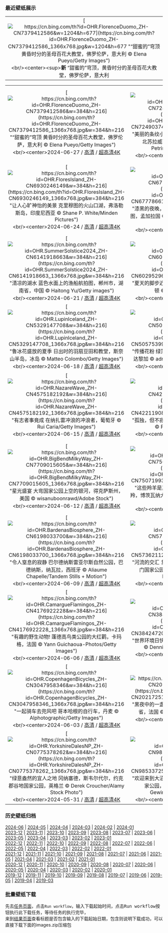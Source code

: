### 最近壁纸展示
||
|:---:|
|[![https://cn.bing.com/th?id=OHR.FlorenceDuomo_ZH-CN7379412586&w=1204&h=677](https://cn.bing.com/th?id=OHR.FlorenceDuomo_ZH-CN7379412586_1366x768.jpg&w=1204&h=677 "“甜蜜的”穹顶&#10;黄昏时分的圣母百花大教堂，佛罗伦萨，意大利&#10;© Elena Pueyo/Getty Images")](https://cn.bing.com/search?q=%e5%9c%a3%e6%af%8d%e7%99%be%e8%8a%b1%e5%a4%a7%e6%95%99%e5%a0%82&form=hpcapt&mkt=zh-cn&filters=HpDate:"20240626_1600")<br/><center><sup>**新**</sup>&nbsp;“甜蜜的”穹顶，黄昏时分的圣母百花大教堂，佛罗伦萨，意大利<center/>|

||||
|:---:|:---:|:---:|
|[![https://cn.bing.com/th?id=OHR.FlorenceDuomo_ZH-CN7379412586&w=384&h=216](https://cn.bing.com/th?id=OHR.FlorenceDuomo_ZH-CN7379412586_1366x768.jpg&w=384&h=216 "“甜蜜的”穹顶&#10;黄昏时分的圣母百花大教堂，佛罗伦萨，意大利&#10;© Elena Pueyo/Getty Images")](https://cn.bing.com/search?q=%e5%9c%a3%e6%af%8d%e7%99%be%e8%8a%b1%e5%a4%a7%e6%95%99%e5%a0%82&form=hpcapt&mkt=zh-cn&filters=HpDate:"20240626_1600")<br/><center>2024-06-27 / [高清](https://cn.bing.com/th?id=OHR.FlorenceDuomo_ZH-CN7379412586_1920x1200.jpg&w=1920&h=1200) / [超高清4K](https://cn.bing.com/th?id=OHR.FlorenceDuomo_ZH-CN7379412586_UHD.jpg&w=3840&h=2160)<center/>|[![https://cn.bing.com/th?id=OHR.CardinalfishAnemone_ZH-CN7249037417&w=384&h=216](https://cn.bing.com/th?id=OHR.CardinalfishAnemone_ZH-CN7249037417_1366x768.jpg&w=384&h=216 "美丽的条纹小鱼！&#10;考氏鳍竺鲷与海葵，蓝碧海峡，北苏拉威西，印度尼西亚&#10;© Constantinos Petrinos/NPL/Minden Pictures")](https://cn.bing.com/search?q=%e8%80%83%e6%b0%8f%e9%b3%8d%e7%ab%ba%e9%b2%b7&form=hpcapt&mkt=zh-cn&filters=HpDate:"20240625_1600")<br/><center>2024-06-26 / [高清](https://cn.bing.com/th?id=OHR.CardinalfishAnemone_ZH-CN7249037417_1920x1200.jpg&w=1920&h=1200) / [超高清4K](https://cn.bing.com/th?id=OHR.CardinalfishAnemone_ZH-CN7249037417_UHD.jpg&w=3840&h=2160)<center/>|[![https://cn.bing.com/th?id=OHR.FireWave_ZH-CN7110736577&w=384&h=216](https://cn.bing.com/th?id=OHR.FireWave_ZH-CN7110736577_1366x768.jpg&w=384&h=216 "拍出炫酷照片的好地方&#10;火浪岩层，火焰谷州立公园，内华达州，美国&#10;© Clint Losee/Tandem Stills + Motion")](https://cn.bing.com/search?q=%e7%81%ab%e7%84%b0%e8%b0%b7%e5%b7%9e%e7%ab%8b%e5%85%ac%e5%9b%ad&form=hpcapt&mkt=zh-cn&filters=HpDate:"20240624_1600")<br/><center>2024-06-25 / [高清](https://cn.bing.com/th?id=OHR.FireWave_ZH-CN7110736577_1920x1200.jpg&w=1920&h=1200) / [超高清4K](https://cn.bing.com/th?id=OHR.FireWave_ZH-CN7110736577_UHD.jpg&w=3840&h=2160)<center/>|
|[![https://cn.bing.com/th?id=OHR.FloresIsland_ZH-CN6930246149&w=384&h=216](https://cn.bing.com/th?id=OHR.FloresIsland_ZH-CN6930246149_1366x768.jpg&w=384&h=216 "让人心旷神怡的美景&#10;克里穆图的火山口湖，弗洛勒斯岛，印度尼西亚&#10;© Shane P. White/Minden Pictures")](https://cn.bing.com/search?q=%e5%bc%97%e6%b4%9b%e5%8b%92%e6%96%af%e5%b2%9b&form=hpcapt&mkt=zh-cn&filters=HpDate:"20240623_1600")<br/><center>2024-06-24 / [高清](https://cn.bing.com/th?id=OHR.FloresIsland_ZH-CN6930246149_1920x1200.jpg&w=1920&h=1200) / [超高清4K](https://cn.bing.com/th?id=OHR.FloresIsland_ZH-CN6930246149_UHD.jpg&w=3840&h=2160)<center/>|[![https://cn.bing.com/th?id=OHR.DhakaBangladesh_ZH-CN6777866162&w=384&h=216](https://cn.bing.com/th?id=OHR.DhakaBangladesh_ZH-CN6777866162_1366x768.jpg&w=384&h=216 "漆黑的夜晚，城市的灯光&#10;达卡环形交叉路口的鸟瞰图，孟加拉国&#10;© Azim Khan Ronnie/Amazing Aerial Agency")](https://cn.bing.com/search?q=%e8%be%be%e5%8d%a1&form=hpcapt&mkt=zh-cn&filters=HpDate:"20240622_1600")<br/><center>2024-06-23 / [高清](https://cn.bing.com/th?id=OHR.DhakaBangladesh_ZH-CN6777866162_1920x1200.jpg&w=1920&h=1200) / [超高清4K](https://cn.bing.com/th?id=OHR.DhakaBangladesh_ZH-CN6777866162_UHD.jpg&w=3840&h=2160)<center/>|[![https://cn.bing.com/th?id=OHR.BrazilRainforest_ZH-CN6432366530&w=384&h=216](https://cn.bing.com/th?id=OHR.BrazilRainforest_ZH-CN6432366530_1366x768.jpg&w=384&h=216 "迷失在迷雾之中&#10;亚马逊雨林，巴西&#10;© Claus Meyer/plainpicture")](https://cn.bing.com/search?q=%e4%b8%96%e7%95%8c%e9%9b%a8%e6%9e%97%e6%97%a5&form=hpcapt&mkt=zh-cn&filters=HpDate:"20240621_1600")<br/><center>2024-06-22 / [高清](https://cn.bing.com/th?id=OHR.BrazilRainforest_ZH-CN6432366530_1920x1200.jpg&w=1920&h=1200) / [超高清4K](https://cn.bing.com/th?id=OHR.BrazilRainforest_ZH-CN6432366530_UHD.jpg&w=3840&h=2160)<center/>|
|[![https://cn.bing.com/th?id=OHR.SummerSolstice2024_ZH-CN6141918663&w=384&h=216](https://cn.bing.com/th?id=OHR.SummerSolstice2024_ZH-CN6141918663_1366x768.jpg&w=384&h=216 "清凉的湖水&#10;蓝色水面上的渔船航拍图，郴州市，湖南省，中国&#10;© Haitong Yu/Getty images")](https://cn.bing.com/search?q=%e5%a4%8f%e8%87%b3&form=hpcapt&mkt=zh-cn&filters=HpDate:"20240620_1600")<br/><center>2024-06-21 / [高清](https://cn.bing.com/th?id=OHR.SummerSolstice2024_ZH-CN6141918663_1920x1200.jpg&w=1920&h=1200) / [超高清4K](https://cn.bing.com/th?id=OHR.SummerSolstice2024_ZH-CN6141918663_UHD.jpg&w=3840&h=2160)<center/>|[![https://cn.bing.com/th?id=OHR.KokinoMacedonia_ZH-CN6029529601&w=384&h=216](https://cn.bing.com/th?id=OHR.KokinoMacedonia_ZH-CN6029529601_1366x768.jpg&w=384&h=216 "夏天的脚步近了&#10;科基诺，古代巨石观测站，北马其顿&#10;© stoimilov/Shutterstock")](https://cn.bing.com/search?q=%e9%a9%ac%e5%85%b6%e9%a1%bf%e7%8e%8b%e5%9b%bd&form=hpcapt&mkt=zh-cn&filters=HpDate:"20240619_1600")<br/><center>2024-06-20 / [高清](https://cn.bing.com/th?id=OHR.KokinoMacedonia_ZH-CN6029529601_1920x1200.jpg&w=1920&h=1200) / [超高清4K](https://cn.bing.com/th?id=OHR.KokinoMacedonia_ZH-CN6029529601_UHD.jpg&w=3840&h=2160)<center/>|[![https://cn.bing.com/th?id=OHR.CuxhavenTower_ZH-CN5580118944&w=384&h=216](https://cn.bing.com/th?id=OHR.CuxhavenTower_ZH-CN5580118944_1366x768.jpg&w=384&h=216 "一座历史古迹&#10;库克斯港的水塔，德国&#10;© Andreas Vogel/Alamy")](https://cn.bing.com/search?q=%e5%ba%93%e5%85%8b%e6%96%af%e6%b8%af&form=hpcapt&mkt=zh-cn&filters=HpDate:"20240618_1600")<br/><center>2024-06-19 / [高清](https://cn.bing.com/th?id=OHR.CuxhavenTower_ZH-CN5580118944_1920x1200.jpg&w=1920&h=1200) / [超高清4K](https://cn.bing.com/th?id=OHR.CuxhavenTower_ZH-CN5580118944_UHD.jpg&w=3840&h=2160)<center/>|
|[![https://cn.bing.com/th?id=OHR.LupinIceland_ZH-CN5329147708&w=384&h=216](https://cn.bing.com/th?id=OHR.LupinIceland_ZH-CN5329147708_1366x768.jpg&w=384&h=216 "鲁冰花盛放的夏季&#10;日出时的羽扇豆田和教堂，斯奈山半岛，冰岛&#10;© Matteo Colombo/Getty Images")](https://cn.bing.com/search?q=%e6%96%af%e5%a5%88%e5%b1%b1%e5%8d%8a%e5%b2%9b&form=hpcapt&mkt=zh-cn&filters=HpDate:"20240617_1600")<br/><center>2024-06-18 / [高清](https://cn.bing.com/th?id=OHR.LupinIceland_ZH-CN5329147708_1920x1200.jpg&w=1920&h=1200) / [超高清4K](https://cn.bing.com/th?id=OHR.LupinIceland_ZH-CN5329147708_UHD.jpg&w=3840&h=2160)<center/>|[![https://cn.bing.com/th?id=OHR.HummingThistle_ZH-CN5057539905&w=384&h=216](https://cn.bing.com/th?id=OHR.HummingThistle_ZH-CN5057539905_1366x768.jpg&w=384&h=216 "传播花粉&#10;绿顶辉蜂鸟与巨型蓟，穆埃尔特山，哥斯达黎加&#10;© adrian hepworth/Alamy Stock Photo")](https://cn.bing.com/search?q=%e7%bb%bf%e9%a1%b6%e8%be%89%e8%9c%82%e9%b8%9f&form=hpcapt&mkt=zh-cn&filters=HpDate:"20240616_1600")<br/><center>2024-06-17 / [高清](https://cn.bing.com/th?id=OHR.HummingThistle_ZH-CN5057539905_1920x1200.jpg&w=1920&h=1200) / [超高清4K](https://cn.bing.com/th?id=OHR.HummingThistle_ZH-CN5057539905_UHD.jpg&w=3840&h=2160)<center/>|[![https://cn.bing.com/th?id=OHR.RedFoxDad_ZH-CN4894022141&w=384&h=216](https://cn.bing.com/th?id=OHR.RedFoxDad_ZH-CN4894022141_1366x768.jpg&w=384&h=216 "这位父亲棋高一着&#10;赤狐父子，华盛顿，美国&#10;© Chase Dekker/Minden Pictures")](https://cn.bing.com/search?q=%e7%88%b6%e4%ba%b2%e8%8a%82&form=hpcapt&mkt=zh-cn&filters=HpDate:"20240615_1600")<br/><center>2024-06-16 / [高清](https://cn.bing.com/th?id=OHR.RedFoxDad_ZH-CN4894022141_1920x1200.jpg&w=1920&h=1200) / [超高清4K](https://cn.bing.com/th?id=OHR.RedFoxDad_ZH-CN4894022141_UHD.jpg&w=3840&h=2160)<center/>|
|[![https://cn.bing.com/th?id=OHR.NazareWave_ZH-CN4575182192&w=384&h=216](https://cn.bing.com/th?id=OHR.NazareWave_ZH-CN4575182192_1366x768.jpg&w=384&h=216 "有志者事竟成&#10;在纳扎雷冲浪的冲浪者，葡萄牙&#10;© Rui Caria/Getty Images")](https://cn.bing.com/search?q=%e5%86%b2%e6%b5%aa%e8%bf%90%e5%8a%a8&form=hpcapt&mkt=zh-cn&filters=HpDate:"20240614_1600")<br/><center>2024-06-15 / [高清](https://cn.bing.com/th?id=OHR.NazareWave_ZH-CN4575182192_1920x1200.jpg&w=1920&h=1200) / [超高清4K](https://cn.bing.com/th?id=OHR.NazareWave_ZH-CN4575182192_UHD.jpg&w=3840&h=2160)<center/>|[![https://cn.bing.com/th?id=OHR.PeggysCove_ZH-CN4221190894&w=384&h=216](https://cn.bing.com/th?id=OHR.PeggysCove_ZH-CN4221190894_1366x768.jpg&w=384&h=216 "孤独，但不寂寞&#10;佩姬湾灯塔，新斯科舍省，加拿大&#10;© Pugalenthi/Getty Images")](https://cn.bing.com/search?q=%e4%bd%a9%e5%a7%ac%e6%b9%be%e7%81%af%e5%a1%94&form=hpcapt&mkt=zh-cn&filters=HpDate:"20240613_1600")<br/><center>2024-06-14 / [高清](https://cn.bing.com/th?id=OHR.PeggysCove_ZH-CN4221190894_1920x1200.jpg&w=1920&h=1200) / [超高清4K](https://cn.bing.com/th?id=OHR.PeggysCove_ZH-CN4221190894_UHD.jpg&w=3840&h=2160)<center/>|[![https://cn.bing.com/th?id=OHR.RegistanUzbekistan_ZH-CN7850329702&w=384&h=216](https://cn.bing.com/th?id=OHR.RegistanUzbekistan_ZH-CN7850329702_1366x768.jpg&w=384&h=216 "瓷砖的故事&#10;雷吉斯坦广场的外立面马赛克，撒马尔罕，乌兹别克斯坦撒&#10;© da-kuk/Getty Images")](https://cn.bing.com/search?q=%e6%92%92%e9%a9%ac%e5%b0%94%e7%bd%95&form=hpcapt&mkt=zh-cn&filters=HpDate:"20240612_1600")<br/><center>2024-06-13 / [高清](https://cn.bing.com/th?id=OHR.RegistanUzbekistan_ZH-CN7850329702_1920x1200.jpg&w=1920&h=1200) / [超高清4K](https://cn.bing.com/th?id=OHR.RegistanUzbekistan_ZH-CN7850329702_UHD.jpg&w=3840&h=2160)<center/>|
|[![https://cn.bing.com/th?id=OHR.BigBendMilkyWay_ZH-CN7709015605&w=384&h=216](https://cn.bing.com/th?id=OHR.BigBendMilkyWay_ZH-CN7709015605_1366x768.jpg&w=384&h=216 "星光盛宴&#10;大弯国家公园上空的银河，得克萨斯州，美国&#10;© wisanuboonrawd/Adobe Stock")](https://cn.bing.com/search?q=%e5%a4%a7%e5%bc%af%e5%9b%bd%e5%ae%b6%e5%85%ac%e5%9b%ad&form=hpcapt&mkt=zh-cn&filters=HpDate:"20240611_1600")<br/><center>2024-06-12 / [高清](https://cn.bing.com/th?id=OHR.BigBendMilkyWay_ZH-CN7709015605_1920x1200.jpg&w=1920&h=1200) / [超高清4K](https://cn.bing.com/th?id=OHR.BigBendMilkyWay_ZH-CN7709015605_UHD.jpg&w=3840&h=2160)<center/>|[![https://cn.bing.com/th?id=OHR.GemsbokBotswana_ZH-CN7507199339&w=384&h=216](https://cn.bing.com/th?id=OHR.GemsbokBotswana_ZH-CN7507199339_1366x768.jpg&w=384&h=216 "这些羚羊是真正的珍宝&#10;热带稀树草原上的南非剑羚，博茨瓦纳大草原&#10;© Karine Aigner/Tandem Stills + Motion")](https://cn.bing.com/search?q=%e5%8d%97%e9%9d%9e%e5%89%91%e7%be%9a&form=hpcapt&mkt=zh-cn&filters=HpDate:"20240610_1600")<br/><center>2024-06-11 / [高清](https://cn.bing.com/th?id=OHR.GemsbokBotswana_ZH-CN7507199339_1920x1200.jpg&w=1920&h=1200) / [超高清4K](https://cn.bing.com/th?id=OHR.GemsbokBotswana_ZH-CN7507199339_UHD.jpg&w=3840&h=2160)<center/>|[![https://cn.bing.com/th?id=OHR.DragonBoatFestival2024_ZH-CN6619827853&w=384&h=216](https://cn.bing.com/th?id=OHR.DragonBoatFestival2024_ZH-CN6619827853_1366x768.jpg&w=384&h=216 "比赛将在这里开始！&#10;龙舟池日出，集美区，厦门，中国&#10;© outcast85/Getty images")](https://cn.bing.com/search?q=%e7%ab%af%e5%8d%88%e8%8a%82&form=hpcapt&mkt=zh-cn&filters=HpDate:"20240609_1600")<br/><center>2024-06-10 / [高清](https://cn.bing.com/th?id=OHR.DragonBoatFestival2024_ZH-CN6619827853_1920x1200.jpg&w=1920&h=1200) / [超高清4K](https://cn.bing.com/th?id=OHR.DragonBoatFestival2024_ZH-CN6619827853_UHD.jpg&w=3840&h=2160)<center/>|
|[![https://cn.bing.com/th?id=OHR.BardenasBiosphere_ZH-CN6198033700&w=384&h=216](https://cn.bing.com/th?id=OHR.BardenasBiosphere_ZH-CN6198033700_1366x768.jpg&w=384&h=216 "令人窒息的寂静&#10;巴尔德纳斯雷亚尔斯自然公园，巴德纳斯，纳瓦拉，西班牙&#10;© Aliaume Chapelle/Tandem Stills + Motion")](https://cn.bing.com/search?q=%e8%a5%bf%e7%8f%ad%e7%89%99%e5%b7%b4%e5%be%b7%e7%ba%b3%e6%96%af&form=hpcapt&mkt=zh-cn&filters=HpDate:"20240608_1600")<br/><center>2024-06-09 / [高清](https://cn.bing.com/th?id=OHR.BardenasBiosphere_ZH-CN6198033700_1920x1200.jpg&w=1920&h=1200) / [超高清4K](https://cn.bing.com/th?id=OHR.BardenasBiosphere_ZH-CN6198033700_UHD.jpg&w=3840&h=2160)<center/>|[![https://cn.bing.com/th?id=OHR.KillikRiverAlaska_ZH-CN5736211272&w=384&h=216](https://cn.bing.com/th?id=OHR.KillikRiverAlaska_ZH-CN5736211272_1366x768.jpg&w=384&h=216 "河流的交汇&#10;复活节溪和基利克河的交汇处，北极之门国家公园，阿拉斯加州，美国&#10;© Patrick J. Endres/Getty Images")](https://cn.bing.com/search?q=%e5%8c%97%e6%9e%81%e4%b9%8b%e9%97%a8%e5%9b%bd%e5%ae%b6%e5%85%ac%e5%9b%ad&form=hpcapt&mkt=zh-cn&filters=HpDate:"20240607_1600")<br/><center>2024-06-08 / [高清](https://cn.bing.com/th?id=OHR.KillikRiverAlaska_ZH-CN5736211272_1920x1200.jpg&w=1920&h=1200) / [超高清4K](https://cn.bing.com/th?id=OHR.KillikRiverAlaska_ZH-CN5736211272_UHD.jpg&w=3840&h=2160)<center/>|[![https://cn.bing.com/th?id=OHR.HumpbackFamily_ZH-CN4336100531&w=384&h=216](https://cn.bing.com/th?id=OHR.HumpbackFamily_ZH-CN4336100531_1366x768.jpg&w=384&h=216 "希望的浪潮&#10;座头鲸家族，荷兰港，阿拉斯加州&#10;© Jude Newkirk/Amazing Aerial Agency")](https://cn.bing.com/search?q=%e4%b8%96%e7%95%8c%e6%b5%b7%e6%b4%8b%e6%97%a5&form=hpcapt&mkt=zh-cn&filters=HpDate:"20240606_1600")<br/><center>2024-06-07 / [高清](https://cn.bing.com/th?id=OHR.HumpbackFamily_ZH-CN4336100531_1920x1200.jpg&w=1920&h=1200) / [超高清4K](https://cn.bing.com/th?id=OHR.HumpbackFamily_ZH-CN4336100531_UHD.jpg&w=3840&h=2160)<center/>|
|[![https://cn.bing.com/th?id=OHR.CamargueFlamingos_ZH-CN4176922228&w=384&h=216](https://cn.bing.com/th?id=OHR.CamargueFlamingos_ZH-CN4176922228_1366x768.jpg&w=384&h=216 "有趣的野生动物!&#10;蓬德高鸟类公园的大红鹳，卡玛格，法国&#10;© Yann Guichaoua-Photos/Getty Images")](https://cn.bing.com/search?q=%e5%a4%a7%e7%ba%a2%e9%b9%b3&form=hpcapt&mkt=zh-cn&filters=HpDate:"20240605_1600")<br/><center>2024-06-06 / [高清](https://cn.bing.com/th?id=OHR.CamargueFlamingos_ZH-CN4176922228_1920x1200.jpg&w=1920&h=1200) / [超高清4K](https://cn.bing.com/th?id=OHR.CamargueFlamingos_ZH-CN4176922228_UHD.jpg&w=3840&h=2160)<center/>|[![https://cn.bing.com/th?id=OHR.MadagascarRiver_ZH-CN3842472014&w=384&h=216](https://cn.bing.com/th?id=OHR.MadagascarRiver_ZH-CN3842472014_1366x768.jpg&w=384&h=216 "世界环境日快乐！&#10;马达加斯加的马苏阿拉国家公园&#10;© Dennis van de Water/Shutterstock")](https://cn.bing.com/search?q=%e4%b8%96%e7%95%8c%e7%8e%af%e5%a2%83%e6%97%a5&form=hpcapt&mkt=zh-cn&filters=HpDate:"20240604_1600")<br/><center>2024-06-05 / [高清](https://cn.bing.com/th?id=OHR.MadagascarRiver_ZH-CN3842472014_1920x1200.jpg&w=1920&h=1200) / [超高清4K](https://cn.bing.com/th?id=OHR.MadagascarRiver_ZH-CN3842472014_UHD.jpg&w=3840&h=2160)<center/>|[![https://cn.bing.com/th?id=OHR.ChestnutBeeEater_ZH-CN3514753872&w=384&h=216](https://cn.bing.com/th?id=OHR.ChestnutBeeEater_ZH-CN3514753872_1366x768.jpg&w=384&h=216 "物以类聚&#10;黑胸蜂虎，巴迪亚国家公园，尼泊尔&#10;© PACO COMO/Shutterstock")](https://cn.bing.com/search?q=%e9%bb%91%e8%83%b8%e8%9c%82%e8%99%8e&form=hpcapt&mkt=zh-cn&filters=HpDate:"20240603_1600")<br/><center>2024-06-04 / [高清](https://cn.bing.com/th?id=OHR.ChestnutBeeEater_ZH-CN3514753872_1920x1200.jpg&w=1920&h=1200) / [超高清4K](https://cn.bing.com/th?id=OHR.ChestnutBeeEater_ZH-CN3514753872_UHD.jpg&w=3840&h=2160)<center/>|
|[![https://cn.bing.com/th?id=OHR.CopenhagenBicycles_ZH-CN3047958346&w=384&h=216](https://cn.bing.com/th?id=OHR.CopenhagenBicycles_ZH-CN3047958346_1366x768.jpg&w=384&h=216 "一起骑车去兜风吧&#10;哥本哈根的自行车，丹麦&#10;© Alphotographic/Getty Images")](https://cn.bing.com/search?q=%e4%b8%96%e7%95%8c%e8%87%aa%e8%a1%8c%e8%bd%a6%e6%97%a5&form=hpcapt&mkt=zh-cn&filters=HpDate:"20240602_1600")<br/><center>2024-06-03 / [高清](https://cn.bing.com/th?id=OHR.CopenhagenBicycles_ZH-CN3047958346_1920x1200.jpg&w=1920&h=1200) / [超高清4K](https://cn.bing.com/th?id=OHR.CopenhagenBicycles_ZH-CN3047958346_UHD.jpg&w=3840&h=2160)<center/>|[![https://cn.bing.com/th?id=OHR.MenRuz_ZH-CN2021725181&w=384&h=216](https://cn.bing.com/th?id=OHR.MenRuz_ZH-CN2021725181_1366x768.jpg&w=384&h=216 "黑夜中的一盏明灯&#10;普卢马纳克的灯塔，阿摩尔滨海省，法国&#10;© Christian Handl/Getty Images")](https://cn.bing.com/search?q=%e9%98%bf%e6%91%a9%e5%b0%94%e6%bb%a8%e6%b5%b7%e7%9c%81&form=hpcapt&mkt=zh-cn&filters=HpDate:"20240601_1600")<br/><center>2024-06-02 / [高清](https://cn.bing.com/th?id=OHR.MenRuz_ZH-CN2021725181_1920x1200.jpg&w=1920&h=1200) / [超高清4K](https://cn.bing.com/th?id=OHR.MenRuz_ZH-CN2021725181_UHD.jpg&w=3840&h=2160)<center/>|[![https://cn.bing.com/th?id=OHR.CancaoDoExilio_ZH-CN1012675104&w=384&h=216](https://cn.bing.com/th?id=OHR.CancaoDoExilio_ZH-CN1012675104_1366x768.jpg&w=384&h=216 "带你游花园&#10;帝王棕榈树，里约热内卢植物园，巴西&#10;© Marcia Silva de Mendonca/Getty Images")](https://cn.bing.com/search?q=%e9%87%8c%e7%ba%a6%e7%83%ad%e5%86%85%e5%8d%a2%e6%a4%8d%e7%89%a9%e5%9b%ad&form=hpcapt&mkt=zh-cn&filters=HpDate:"20240531_1600")<br/><center>2024-06-01 / [高清](https://cn.bing.com/th?id=OHR.CancaoDoExilio_ZH-CN1012675104_1920x1200.jpg&w=1920&h=1200) / [超高清4K](https://cn.bing.com/th?id=OHR.CancaoDoExilio_ZH-CN1012675104_UHD.jpg&w=3840&h=2160)<center/>|
|[![https://cn.bing.com/th?id=OHR.YorkshireDalesNP_ZH-CN0775378262&w=384&h=216](https://cn.bing.com/th?id=OHR.YorkshireDalesNP_ZH-CN0775378262_1366x768.jpg&w=384&h=216 "绿意盎然的宜人之地&#10;冈纳塞德，斯韦尔代尔，约克郡谷地国家公园，英格兰&#10;© Derek Croucher/Alamy Stock Photo")](https://cn.bing.com/search?q=%e7%ba%a6%e5%85%8b%e9%83%a1%e8%b0%b7%e5%9c%b0%e5%9b%bd%e5%ae%b6%e5%85%ac%e5%9b%ad&form=hpcapt&mkt=zh-cn&filters=HpDate:"20240530_1600")<br/><center>2024-05-31 / [高清](https://cn.bing.com/th?id=OHR.YorkshireDalesNP_ZH-CN0775378262_1920x1200.jpg&w=1920&h=1200) / [超高清4K](https://cn.bing.com/th?id=OHR.YorkshireDalesNP_ZH-CN0775378262_UHD.jpg&w=3840&h=2160)<center/>|[![https://cn.bing.com/th?id=OHR.Everglades90th_ZH-CN9853372570&w=384&h=216](https://cn.bing.com/th?id=OHR.Everglades90th_ZH-CN9853372570_1366x768.jpg&w=384&h=216 "欢迎来到大沼泽地&#10;一片斜纹松和锯齿草大沼泽地国家公园，佛罗里达州，美国&#10;© Jonathan Gewirtz/Tandem Stills + Motion")](https://cn.bing.com/search?q=%e4%bd%9b%e7%bd%97%e9%87%8c%e8%be%be%e5%b7%9e%e5%a4%a7%e6%b2%bc%e6%b3%bd%e5%9c%b0%e5%9b%bd%e5%ae%b6%e5%85%ac%e5%9b%ad&form=hpcapt&mkt=zh-cn&filters=HpDate:"20240529_1600")<br/><center>2024-05-30 / [高清](https://cn.bing.com/th?id=OHR.Everglades90th_ZH-CN9853372570_1920x1200.jpg&w=1920&h=1200) / [超高清4K](https://cn.bing.com/th?id=OHR.Everglades90th_ZH-CN9853372570_UHD.jpg&w=3840&h=2160)<center/>|[![https://cn.bing.com/th?id=OHR.MullOtter_ZH-CN9691813587&w=384&h=216](https://cn.bing.com/th?id=OHR.MullOtter_ZH-CN9691813587_1366x768.jpg&w=384&h=216 "水獭在看什么？&#10;青春期的欧洲水獭，斯佩尔维湖，苏格兰姆尔斯岛&#10;© Neil Henderson/Alamy Stock Photo")](https://cn.bing.com/search?q=%e4%b8%96%e7%95%8c%e6%b0%b4%e7%8d%ad%e6%97%a5&form=hpcapt&mkt=zh-cn&filters=HpDate:"20240528_1600")<br/><center>2024-05-29 / [高清](https://cn.bing.com/th?id=OHR.MullOtter_ZH-CN9691813587_1920x1200.jpg&w=1920&h=1200) / [超高清4K](https://cn.bing.com/th?id=OHR.MullOtter_ZH-CN9691813587_UHD.jpg&w=3840&h=2160)<center/>|


### 历史壁纸归档
[2024-06](views/2024/2024-06.md) | [2024-05](views/2024/2024-05.md) | [2024-04](views/2024/2024-04.md) | [2024-03](views/2024/2024-03.md) | [2024-02](views/2024/2024-02.md) | [2024-01](views/2024/2024-01.md)  
[2023-12](views/2023/2023-12.md) | [2023-11](views/2023/2023-11.md) | [2023-10](views/2023/2023-10.md) | [2023-09](views/2023/2023-09.md) | [2023-08](views/2023/2023-08.md) | [2023-07](views/2023/2023-07.md) | [2023-06](views/2023/2023-06.md) | [2023-05](views/2023/2023-05.md) | [2023-04](views/2023/2023-04.md) | [2023-03](views/2023/2023-03.md) | [2023-02](views/2023/2023-02.md) | [2023-01](views/2023/2023-01.md)  
[2022-12](views/2022/2022-12.md) | [2022-11](views/2022/2022-11.md) | [2022-10](views/2022/2022-10.md) | [2022-09](views/2022/2022-09.md) | [2022-08](views/2022/2022-08.md) | [2022-07](views/2022/2022-07.md) | [2022-06](views/2022/2022-06.md) | [2022-05](views/2022/2022-05.md) | [2022-04](views/2022/2022-04.md) | [2022-03](views/2022/2022-03.md) | [2022-02](views/2022/2022-02.md) | [2022-01](views/2022/2022-01.md)  
[2021-12](views/2021/2021-12.md) | [2021-11](views/2021/2021-11.md) | [2021-10](views/2021/2021-10.md) | [2021-09](views/2021/2021-09.md) | [2021-08](views/2021/2021-08.md) | [2021-07](views/2021/2021-07.md) | [2021-06](views/2021/2021-06.md) | [2021-05](views/2021/2021-05.md) | [2021-04](views/2021/2021-04.md) | [2021-03](views/2021/2021-03.md) | [2021-02](views/2021/2021-02.md) | [2021-01](views/2021/2021-01.md)  
[2020-12](views/2020/2020-12.md) | [2020-11](views/2020/2020-11.md) | [2020-10](views/2020/2020-10.md) | [2020-09](views/2020/2020-09.md) | [2020-08](views/2020/2020-08.md) | [2020-07](views/2020/2020-07.md) | [2020-06](views/2020/2020-06.md) | [2020-05](views/2020/2020-05.md) | [2020-04](views/2020/2020-04.md) | [2020-03](views/2020/2020-03.md) | [2020-02](views/2020/2020-02.md) | [2020-01](views/2020/2020-01.md)  
[2019-12](views/2019/2019-12.md) | [2019-11](views/2019/2019-11.md) | [2019-10](views/2019/2019-10.md) | [2019-09](views/2019/2019-09.md) | [2019-08](views/2019/2019-08.md) | [2019-07](views/2019/2019-07.md) | [2019-06](views/2019/2019-06.md) | [2019-05](views/2019/2019-05.md) | [2019-04](views/2019/2019-04.md) | [2019-03](views/2019/2019-03.md)


### 批量壁纸下载
先去[任务页面](https://github.com/wefashe/image-save/actions/workflows/mydown.yml)，点击`Run workflow`，输入下载起始时间，点击<kbd>Run workflow</kbd>按钮执行此下载任务，等待任务的执行完毕，  
来到[结果页面](https://github.com/wefashe/image-save/releases/tag/down_zip_tag)查看标题是否包含输入的下载起始日期，包含则说明下载成功，可以直接下载下面的images.zip压缩包  
